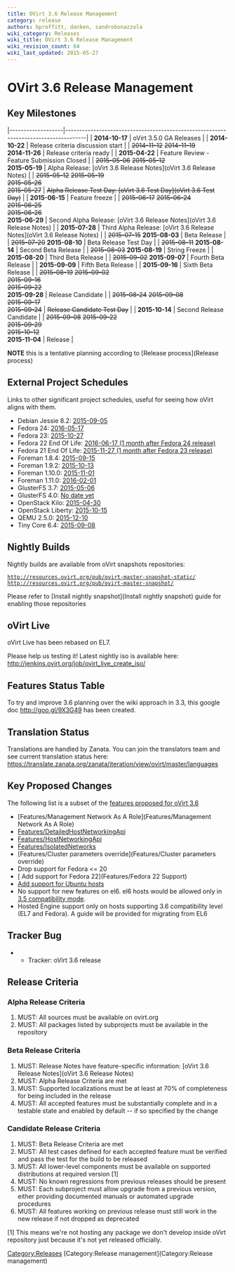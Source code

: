 ```yaml
---
title: OVirt 3.6 Release Management
category: release
authors: bproffitt, danken, sandrobonazzola
wiki_category: Releases
wiki_title: OVirt 3.6 Release Management
wiki_revision_count: 64
wiki_last_updated: 2015-05-27
---
```


# OVirt 3.6 Release Management

## Key Milestones

|-------------------|-------------------------------------------------------------------------------------|
| **2014-10-17**    | oVirt 3.5.0 GA Releases                                                             |
| **2014-10-22**    | Release criteria discussion start                                                   |
| <s>2014-11-12</s> 
 <s>2014-11-19</s>  
 **2014-11-26**     | Release criteria ready                                                              |
| **2015-04-22**    | Feature Review - Feature Submission Closed                                          |
| <s>2015-05-06</s> 
 <s>2015-05-12</s>  
 **2015-05-19**     | Alpha Release: [oVirt 3.6 Release Notes](oVirt 3.6 Release Notes)        |
| <s>2015-05-12</s> 
 <s>2015-05-19</s>  
 <s>2015-05-26</s>  
 <s>2015-05-27</s>  | <s>Alpha Release Test Day: [oVirt 3.6 Test Day](oVirt 3.6 Test Day)</s>  |
| **2015-06-15**    | Feature freeze                                                                      |
| <s>2015-06-17</s> 
 <s>2015-06-24</s>  
 <s>2015-06-25</s>  
 <s>2015-06-26</s>  
 **2015-06-29**     | Second Alpha Release: [oVirt 3.6 Release Notes](oVirt 3.6 Release Notes) |
| **2015-07-28**    | Third Alpha Release: [oVirt 3.6 Release Notes](oVirt 3.6 Release Notes)  |
| <s>2015-07-15</s> 
 **2015-08-03**     | Beta Release                                                                        |
| <s>2015-07-20</s> 
 **2015-08-10**     | Beta Release Test Day                                                               |
| <s>2015-08-11</s> 
 **2015-08-14**     | Second Beta Release                                                                 |
| <s>2015-08-03</s> 
 **2015-08-19**     | String Freeze                                                                       |
| **2015-08-20**    | Third Beta Release                                                                  |
| <s>2015-09-02</s> 
 **2015-09-07**     | Fourth Beta Release                                                                 |
| **2015-09-09**    | Fifth Beta Release                                                                  |
| **2015-09-16**    | Sixth Beta Release                                                                  |
| <s>2015-08-19</s> 
 <s>2015-09-02</s>  
 <s>2015-09-16</s>  
 <s>2015-09-22</s>  
 **2015-09-28**     | Release Candidate                                                                   |
| <s>2015-08-24</s> 
 <s>2015-09-08</s>  
 <s>2015-09-17</s>  
 <s>2015-09-24</s>  | <s>Release Candidate Test Day</s>                                                   |
| **2015-10-14**    | Second Release Candidate                                                            |
| <s>2015-09-08</s> 
 <s>2015-09-22</s>  
 <s>2015-09-29</s>  
 <s>2015-10-12</s>  
 **2015-11-04**     | Release                                                                             |

**NOTE** this is a tentative planning according to [Release process](Release process)

## External Project Schedules

Links to other significant project schedules, useful for seeing how oVirt aligns with them.

*   Debian Jessie 8.2: [2015-09-05](https://lists.debian.org/debian-announce/2015/msg00003.html)
*   Fedora 24: [2016-05-17](https://fedoraproject.org/wiki/Releases/23/Schedule)
*   Fedora 23: [2015-10-27](https://fedoraproject.org/wiki/Releases/23/Schedule)
*   Fedora 22 End Of Life: [2016-06-17 (1 month after Fedora 24 release)](https://fedoraproject.org/wiki/Releases/24/Schedule)
*   Fedora 21 End Of Life: [2015-11-27 (1 month after Fedora 23 release)](https://fedoraproject.org/wiki/Releases/23/Schedule)
*   Foreman 1.8.4: [2015-09-15](http://projects.theforeman.org/rb/releases/foreman)
*   Foreman 1.9.2: [2015-10-13](http://projects.theforeman.org/rb/releases/foreman)
*   Foreman 1.10.0: [2015-11-01](http://projects.theforeman.org/rb/releases/foreman)
*   Foreman 1.11.0: [2016-02-01](http://projects.theforeman.org/rb/releases/foreman)
*   GlusterFS 3.7: [2015-05-06](http://www.gluster.org/community/documentation/index.php/Planning37)
*   GlusterFS 4.0: [No date yet](http://www.gluster.org/community/documentation/index.php/Planning40)
*   OpenStack Kilo: [2015-04-30](https://wiki.openstack.org/wiki/Kilo_Release_Schedule)
*   OpenStack Liberty: [2015-10-15](https://wiki.openstack.org/wiki/Liberty_Release_Schedule)
*   QEMU 2.5.0: [2015-12-10](http://wiki.qemu.org/Planning/2.5)
*   Tiny Core 6.4: [2015-09-08](http://forum.tinycorelinux.net/index.php/topic,18818.0.html)

## Nightly Builds

Nightly builds are available from oVirt snapshots repositories:

[`http://resources.ovirt.org/pub/ovirt-master-snapshot-static/`](http://resources.ovirt.org/pub/ovirt-master-snapshot-static/)
[`http://resources.ovirt.org/pub/ovirt-master-snapshot/`](http://resources.ovirt.org/pub/ovirt-master-snapshot/)

Please refer to [Install nightly snapshot](Install nightly snapshot) guide for enabling those repositories

## oVirt Live

oVirt Live has been rebased on EL7.

Please help us testing it! Latest nightly iso is available here: <http://jenkins.ovirt.org/job/ovirt_live_create_iso/>

## Features Status Table

To try and improve 3.6 planning over the wiki approach in 3.3, this google doc <http://goo.gl/9X3G49> has been created.

## Translation Status

Translations are handled by Zanata. You can join the translators team and see current translation status here:
<https://translate.zanata.org/zanata/iteration/view/ovirt/master/languages>

## Key Proposed Changes

The following list is a subset of the [features proposed for oVirt 3.6](http://www.ovirt.org/Category:OVirt_3.6_Proposed_Feature)

*   [Features/Management Network As A Role](Features/Management Network As A Role)
*   [Features/DetailedHostNetworkingApi](Features/DetailedHostNetworkingApi)
*   [Features/HostNetworkingApi](Features/HostNetworkingApi)
*   [Features/IsolatedNetworks](Features/IsolatedNetworks)
*   [Features/Cluster parameters override](Features/Cluster parameters override)
*   Drop support for Fedora <= 20
*   [ Add support for Fedora 22](Features/Fedora 22 Support)
*   [ Add support for Ubuntu hosts](Features/Debian_support_for_hosts)
*   No support for new features on el6. el6 hosts would be allowed only in [3.5 compatibility mode](http://lists.ovirt.org/pipermail/users/2014-September/027421.html).
*   Hosted Engine support only on hosts supporting 3.6 compatibility level (EL7 and Fedora). A guide will be provided for migrating from EL6

## Tracker Bug

*   - Tracker: oVirt 3.6 release

## Release Criteria

### Alpha Release Criteria

1.  MUST: All sources must be available on ovirt.org
2.  MUST: All packages listed by subprojects must be available in the repository

### Beta Release Criteria

1.  MUST: Release Notes have feature-specific information: [oVirt 3.6 Release Notes](oVirt 3.6 Release Notes)
2.  MUST: Alpha Release Criteria are met
3.  MUST: Supported localizations must be at least at 70% of completeness for being included in the release
4.  MUST: All accepted features must be substantially complete and in a testable state and enabled by default -- if so specified by the change

### Candidate Release Criteria

1.  MUST: Beta Release Criteria are met
2.  MUST: All test cases defined for each accepted feature must be verified and pass the test for the build to be released
3.  MUST: All lower-level components must be available on supported distributions at required version [1]
4.  MUST: No known regressions from previous releases should be present
5.  MUST: Each subproject must allow upgrade from a previous version, either providing documented manuals or automated upgrade procedures
6.  MUST: All features working on previous release must still work in the new release if not dropped as deprecated

[1] This means we're not hosting any package we don't develop inside oVirt repository just because it's not yet released officially.

<Category:Releases> [Category:Release management](Category:Release management)
